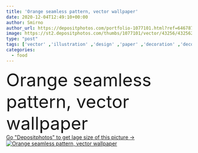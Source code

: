 ```yaml
---
title: 'Orange seamless pattern, vector wallpaper'
date: 2020-12-04T12:49:10+00:00
author: Smirno
author_url: https://depositphotos.com/portfolio-1077101.html?ref=64678756
image: https://st2.depositphotos.com/thumbs/1077101/vector/43256/432562614/api_thumb_450.jpg?forcejpeg=true
type: "post"
tags: ['vector' ,'illustration' ,'design' ,'paper' ,'decoration' ,'decorative' ,'art' ,'decor' ,'wrap' ,'summer' ,'fresh' ,'abstract' ,'plant' ,'texture' ,'orange' ,'healthy' ,'natural' ,'food' ,'kitchen' ,'pattern' ,'fruit' ,'delicious' ,'sweet' ,'juicy' ,'ripe' ,'ornate' ,'seamless' ,'tropical' ,'wrapping' ,'backdrop' ,'vegetarian' ,'organic' ,'wallpaper' ,'print' ,'good' ,'tropic' ,'vegan' ,'tablecloth' ]
categories: 
  - food
---
```

<div aling="center">
            <font size="60"> Orange seamless pattern, vector wallpaper</font>   
</div>
<div>
    <a href='https://st2.depositphotos.com/thumbs/1077101/vector/43256/432562614/api_thumb_450.jpg?forcejpeg=true?ref=64678756' target=_blank > Go "Depositphotos" to get lage size of this picture ->
        <img href='https://st2.depositphotos.com/thumbs/1077101/vector/43256/432562614/api_thumb_450.jpg?forcejpeg=true?ref=64678756' src='https://st2.depositphotos.com/1077101/43256/v/950/depositphotos_432562614-stock-illustration-orange-seamless-pattern-vector-wallpaper.jpg?forcejpeg=true' alt='Orange seamless pattern, vector wallpaper' >
    </a>
</div>
